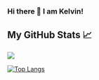 
### Hi there 👋 I am Kelvin!



## My GitHub Stats &#x1f4c8;

<a href="https://github.com/kelvinninja1/kelvinninja1">
  <img align="center" src="https://github-readme-stats.vercel.app/api?username=kelvinninja1&hide=html&count_private=true&show_icons=true&title_color=ffffff&text_color=c9cacc&icon_color=2bbc8a&bg_color=1d1f21" />
  
  [![Top Langs](https://github-readme-stats.vercel.app/api/top-langs/?username=kelvinninja1&langs_count=6)](https://github.com/kelvinninja1/kelvinninja1)
</a>

